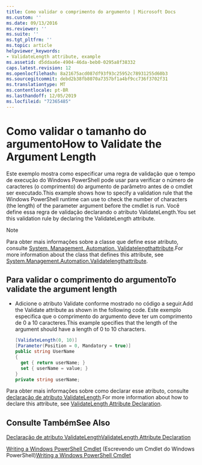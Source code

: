 ```yaml
---
title: Como validar o comprimento do argumento | Microsoft Docs
ms.custom: ''
ms.date: 09/13/2016
ms.reviewer: ''
ms.suite: ''
ms.tgt_pltfrm: ''
ms.topic: article
helpviewer_keywords:
- ValidateLength attribute, example
ms.assetid: d5ddaa6e-4904-46da-beb0-0295a8f38332
caps.latest.revision: 12
ms.openlocfilehash: 8a21675acd087df93f93c25952c78931255d60b3
ms.sourcegitcommit: debd2b38fb8070a7357bf1a4bf9cc736f3702f31
ms.translationtype: MT
ms.contentlocale: pt-BR
ms.lasthandoff: 12/05/2019
ms.locfileid: "72365485"
---
```

# <a name="how-to-validate-the-argument-length"></a><span data-ttu-id="305a7-102">Como validar o tamanho do argumento</span><span class="sxs-lookup"><span data-stu-id="305a7-102">How to Validate the Argument Length</span></span>

<span data-ttu-id="305a7-103">Este exemplo mostra como especificar uma regra de validação que o tempo de execução do Windows PowerShell pode usar para verificar o número de caracteres (o comprimento) do argumento de parâmetro antes de o cmdlet ser executado.</span><span class="sxs-lookup"><span data-stu-id="305a7-103">This example shows how to specify a validation rule that the Windows PowerShell runtime can use to check the number of characters (the length) of the parameter argument before the cmdlet is run.</span></span> <span data-ttu-id="305a7-104">Você define essa regra de validação declarando o atributo ValidateLength.</span><span class="sxs-lookup"><span data-stu-id="305a7-104">You set this validation rule by declaring the ValidateLength attribute.</span></span>

> [!NOTE]
> <span data-ttu-id="305a7-105">Para obter mais informações sobre a classe que define esse atributo, consulte [System. Management. Automation. Validatelengthattribute](/dotnet/api/System.Management.Automation.ValidateLengthAttribute).</span><span class="sxs-lookup"><span data-stu-id="305a7-105">For more information about the class that defines this attribute, see [System.Management.Automation.Validatelengthattribute](/dotnet/api/System.Management.Automation.ValidateLengthAttribute).</span></span>

## <a name="to-validate-the-argument-length"></a><span data-ttu-id="305a7-106">Para validar o comprimento do argumento</span><span class="sxs-lookup"><span data-stu-id="305a7-106">To validate the argument length</span></span>

- <span data-ttu-id="305a7-107">Adicione o atributo Validate conforme mostrado no código a seguir.</span><span class="sxs-lookup"><span data-stu-id="305a7-107">Add the Validate attribute as shown in the following code.</span></span> <span data-ttu-id="305a7-108">Este exemplo especifica que o comprimento do argumento deve ter um comprimento de 0 a 10 caracteres.</span><span class="sxs-lookup"><span data-stu-id="305a7-108">This example specifies that the length of the argument should have a length of 0 to 10 characters.</span></span>

    ```csharp
    [ValidateLength(0, 10)]
    [Parameter(Position = 0, Mandatory = true)]
    public string UserName
    {
      get { return userName; }
      set { userName = value; }
    }
    private string userName;
    ```

<span data-ttu-id="305a7-109">Para obter mais informações sobre como declarar esse atributo, consulte [declaração de atributo ValidateLength](./validatelength-attribute-declaration.md).</span><span class="sxs-lookup"><span data-stu-id="305a7-109">For more information about how to declare this attribute, see [ValidateLength Attribute Declaration](./validatelength-attribute-declaration.md).</span></span>

## <a name="see-also"></a><span data-ttu-id="305a7-110">Consulte Também</span><span class="sxs-lookup"><span data-stu-id="305a7-110">See Also</span></span>

[<span data-ttu-id="305a7-111">Declaração de atributo ValidateLength</span><span class="sxs-lookup"><span data-stu-id="305a7-111">ValidateLength Attribute Declaration</span></span>](./validatelength-attribute-declaration.md)

<span data-ttu-id="305a7-112">[Writing a Windows PowerShell Cmdlet](./writing-a-windows-powershell-cmdlet.md) (Escrevendo um Cmdlet do Windows PowerShell)</span><span class="sxs-lookup"><span data-stu-id="305a7-112">[Writing a Windows PowerShell Cmdlet](./writing-a-windows-powershell-cmdlet.md)</span></span>
